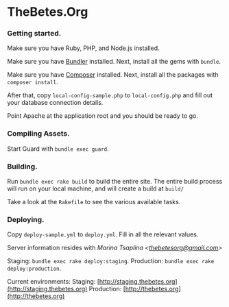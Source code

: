 # TheBetes.Org

### Getting started.

Make sure you have Ruby, PHP, and Node.js installed.

Make sure you have [Bundler](http://bundler.io/) installed. Next, install all
the gems with `bundle`.

Make sure you have [Composer](https://getcomposer.org/) installed. Next,
install all the packages with `composer install`.

After that, copy `local-config-sample.php` to `local-config.php` and fill out
your database connection details.

Point Apache at the application root and you should be ready to go.

### Compiling Assets.

Start Guard with `bundle exec guard`.

### Building.

Run `bundle exec rake build` to build the entire site. The entire build process
will run on your local machine, and will create a build at `build/`

Take a look at the `Rakefile` to see the various available tasks.

### Deploying.

Copy `deploy-sample.yml` to `deploy.yml`. Fill in all the relevant values.

Server information resides with *Marina Tsaplina <<thebetesorg@gmail.com>>*

Staging: `bundle exec rake deploy:staging`. Production: `bundle exec rake
deploy:production`.

Current environments: Staging:
[http://staging.thebetes.org](http://staging.thebetes.org) Production:
[http://thebetes.org](http://thebetes.org)
